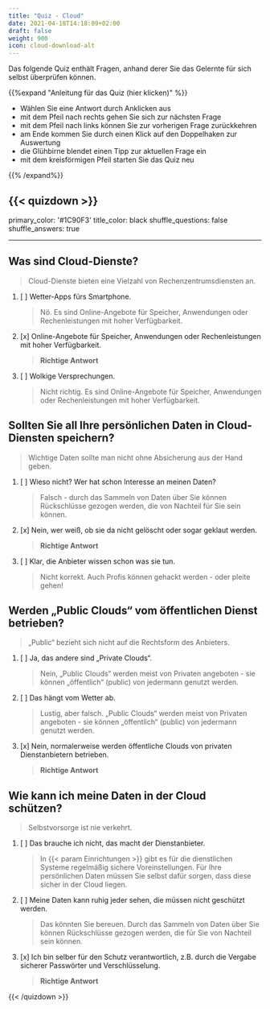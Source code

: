 ```yaml
---
title: "Quiz - Cloud"
date: 2021-04-18T14:18:09+02:00
draft: false
weight: 900
icon: cloud-download-alt
---
```


Das folgende Quiz enthält Fragen, anhand derer Sie das Gelernte für sich selbst überprüfen können.

{{%expand "Anleitung für das Quiz (hier klicken)" %}}

  - Wählen Sie eine Antwort durch Anklicken aus 
  - mit dem Pfeil nach rechts gehen Sie sich zur nächsten Frage
  - mit dem Pfeil nach links können Sie zur vorherigen Frage zurückkehren
  - am Ende kommen Sie durch einen Klick auf den Doppelhaken zur Auswertung
  - die Glühbirne blendet einen Tipp zur aktuellen Frage ein
  - mit dem kreisförmigen Pfeil starten Sie das Quiz neu

{{% /expand%}}

{{< quizdown >}}
---
primary_color: '#1C90F3'
title_color: black
shuffle_questions: false
shuffle_answers: true

---

## Was sind Cloud-Dienste?

> Cloud-Dienste bieten eine Vielzahl von Rechenzentrumsdiensten an.

1. [ ] Wetter-Apps fürs Smartphone.

	>Nö. Es sind Online-Angebote für Speicher, Anwendungen oder Rechenleistungen mit hoher Verfügbarkeit.
3. [x] Online-Angebote für Speicher, Anwendungen oder Rechenleistungen mit hoher Verfügbarkeit.

	>**Richtige Antwort**
4. [ ] Wolkige Versprechungen.

	>Nicht richtig. Es sind Online-Angebote für Speicher, Anwendungen oder Rechenleistungen mit hoher Verfügbarkeit.

## Sollten Sie all Ihre persönlichen Daten in Cloud-Diensten speichern?

> Wichtige Daten sollte man nicht ohne Absicherung aus der Hand geben.

1. [ ] Wieso nicht? Wer hat schon Interesse an meinen Daten?

	>Falsch - durch das Sammeln von Daten über Sie können Rückschlüsse gezogen werden, die von Nachteil für Sie sein können.
2. [x] Nein, wer weiß, ob sie da nicht gelöscht oder sogar geklaut werden.

	>**Richtige Antwort**
3. [ ] Klar, die Anbieter wissen schon was sie tun.

	>Nicht korrekt. Auch Profis können gehackt werden - oder pleite gehen!

## Werden „Public Clouds“ vom öffentlichen Dienst betrieben?

> „Public“ bezieht sich nicht auf die Rechtsform des Anbieters.

1. [ ] Ja, das andere sind „Private Clouds“.

	>Nein, „Public Clouds“ werden meist von Privaten angeboten - sie können „öffentlich“ (public) von jedermann genutzt werden.
2. [ ] Das hängt vom Wetter ab. 

	>Lustig, aber falsch. „Public Clouds“ werden meist von Privaten angeboten - sie können „öffentlich“ (public) von jedermann genutzt werden.
3. [x] Nein, normalerweise werden öffentliche Clouds von privaten Dienstanbietern betrieben.

	>**Richtige Antwort**

## Wie kann ich meine Daten in der Cloud schützen?

> Selbstvorsorge ist nie verkehrt.

1. [ ] Das brauche ich nicht, das macht der Dienstanbieter.

	>In {{< param Einrichtungen >}} gibt es für die dienstlichen Systeme regelmäßig sichere Voreinstellungen. Für Ihre persönlichen Daten müssen Sie selbst dafür sorgen, dass diese sicher in der Cloud liegen.
2. [ ] Meine Daten kann ruhig jeder sehen, die müssen nicht geschützt werden.

	>Das könnten Sie bereuen. Durch das Sammeln von Daten über Sie können Rückschlüsse gezogen werden, die für Sie von Nachteil sein können.
3. [x] Ich bin selber für den Schutz verantwortlich, z.B. durch die Vergabe sicherer Passwörter und Verschlüsselung.

	>**Richtige Antwort**


{{< /quizdown >}}
